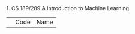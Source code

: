 <table>
  <th>
    <td>Code</td>
    <td> Name</td>
  </th>
1. CS 189/289 A Introduction to Machine Learning
